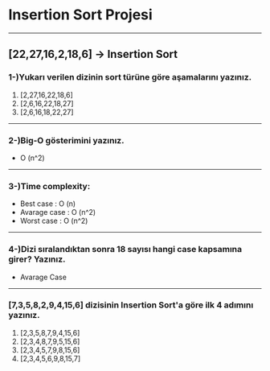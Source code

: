 # Insertion Sort Projesi
---
## [22,27,16,2,18,6] -> Insertion Sort
### 1-)Yukarı verilen dizinin sort türüne göre aşamalarını yazınız.
1. [2,27,16,22,18,6]
2. [2,6,16,22,18,27]
3. [2,6,16,18,22,27]

---
### 2-)Big-O gösterimini yazınız.
* O (n^2)
---
### 3-)Time complexity:
* Best case     : O (n)
* Avarage case  : O (n^2)
* Worst case    : O (n^2)
  
---
### 4-)Dizi sıralandıktan sonra 18 sayısı hangi case kapsamına girer? Yazınız.
* Avarage Case
---
### [7,3,5,8,2,9,4,15,6] dizisinin Insertion Sort'a göre ilk 4 adımını yazınız.
1. [2,3,5,8,7,9,4,15,6]
2. [2,3,4,8,7,9,5,15,6]
3. [2,3,4,5,7,9,8,15,6]
4. [2,3,4,5,6,9,8,15,7]

